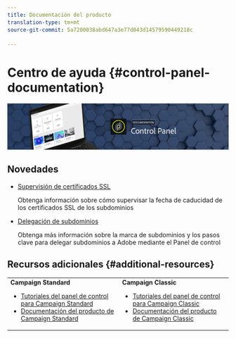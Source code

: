 ```yaml
---
title: Documentación del producto
translation-type: tm+mt
source-git-commit: 5a7200038abd647a3e77d043d14579590449218c

---
```



# Centro de ayuda {#control-panel-documentation}

![](assets/do-not-localize/banner.png)

## Novedades

* [Supervisión de certificados SSL](subdomains-certificates/using/monitoring-ssl-certificates.md)

   Obtenga información sobre cómo supervisar la fecha de caducidad de los certificados SSL de los subdominios

* [Delegación de subdominios](subdomains-certificates/using/subdomains-branding.md)

   Obtenga más información sobre la marca de subdominios y los pasos clave para delegar subdominios a Adobe mediante el Panel de control

## Recursos adicionales {#additional-resources}

<table>
    <tr>
        <td><b>Campaign Standard</b><br/>
        <ul>
            <li><a href="https://docs.adobe.com/content/help/en/campaign-learn/campaign-standard-tutorials/administrating/control-panel/control-panel-overview.html">Tutoriales del panel de control para Campaign Standard</a></li>
            <li><a href="https://docs.adobe.com/content/help/en/campaign-standard/using/campaign-standard-home.html">Documentación del producto de Campaign Standard</a></li>
        </ul>
        </td>
        <td><b>Campaign Classic</b><br/>
        <ul>
            <li><a href="https://docs.adobe.com/content/help/en/campaign-learn/campaign-classic-tutorials/administrating/control-panel-acc/control-panel-overview.html">Tutoriales del panel de control para Campaign Classic</a></li>
            <li><a href="https://docs.adobe.com/content/help/en/campaign-classic/using/campaign-classic-home.html">Documentación del producto de Campaign Classic</a></li>
        </ul>
        </td>
    </tr>
</table>
